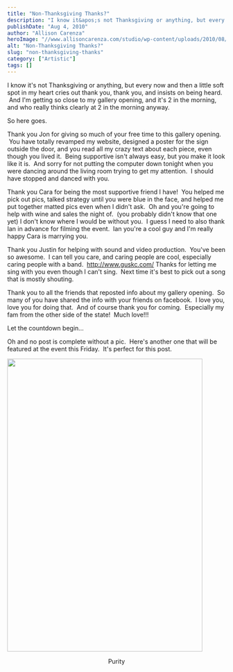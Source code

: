 ```yaml
---
title: "Non-Thanksgiving Thanks?"
description: "I know it&apos;s not Thanksgiving or anything, but every now and then a little soft spot in my heart cries "
publishDate: "Aug 4, 2010"
author: "Allison Carenza"
heroImage: "//www.allisoncarenza.com/studio/wp-content/uploads/2010/08/Purity-600x900.jpg"
alt: "Non-Thanksgiving Thanks?"
slug: "non-thanksgiving-thanks"
category: ["Artistic"]
tags: []
---
```


<p>I know it&apos;s not Thanksgiving or anything, but every now and then a little soft spot in my heart cries out thank you, thank you, and insists on being heard.  And I&apos;m getting so close to my gallery opening, and it&apos;s 2 in the morning, and who really thinks clearly at 2 in the morning anyway.</p>
<p>So here goes.</p>
<p>Thank you Jon for giving so much of your free time to this gallery opening.  You have totally revamped my website, designed a poster for the sign outside the door, and you read all my crazy text about each piece, even though you lived it.  Being supportive isn&apos;t always easy, but you make it look like it is.  And sorry for not putting the computer down tonight when you were dancing around the living room trying to get my attention.  I should have stopped and danced with you.</p>
<p>Thank you Cara for being the most supportive friend I have!  You helped me pick out pics, talked strategy until you were blue in the face, and helped me put together matted pics even when I didn&apos;t ask.  Oh and you&apos;re going to help with wine and sales the night of.  (you probably didn&apos;t know that one yet) I don&apos;t know where I would be without you.  I guess I need to also thank Ian in advance for filming the event.  Ian you&apos;re a cool guy and I&apos;m really happy Cara is marrying you.</p>
<p>Thank you Justin for helping with sound and video production.  You&apos;ve been so awesome.  I can tell you care, and caring people are cool, especially caring people with a band.  <a href="http://http://www.guskc.com/">http://www.guskc.com/</a> Thanks for letting me sing with you even though I can&apos;t sing.  Next time it&apos;s best to pick out a song that is mostly shouting.</p>
<p>Thank you to all the friends that reposted info about my gallery opening.  So many of you have shared the info with your friends on facebook.  I love you, love you for doing that.  And of course thank you for coming.  Especially my fam from the other side of the state!  Much love!!!</p>
<p>Let the countdown begin...</p>
<p>Oh and no post is complete without a pic.  Here&apos;s another one that will be featured at the event this Friday.  It&apos;s perfect for this post.</p>
<p><a rel="attachment wp-att-1177" href="http://www.allisoncarenza.com/archives/1176/purity"><img class="aligncenter size-large wp-image-1177" title="Purity" src="http://www.allisoncarenza.com/studio/wp-content/uploads/2010/08/Purity-600x900.jpg" alt="" width="450" height="675" /></a></p>
<p style="text-align: center;">Purity</p>
